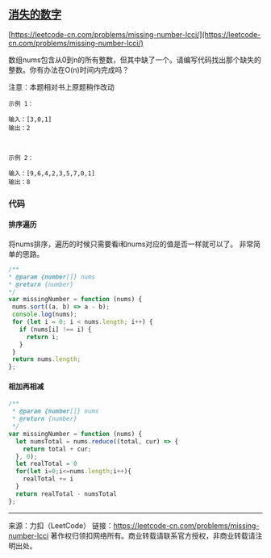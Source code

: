 ## [消失的数字](https://leetcode-cn.com/problems/missing-number-lcci/)

[https://leetcode-cn.com/problems/missing-number-lcci/](https://leetcode-cn.com/problems/missing-number-lcci/)



数组nums包含从0到n的所有整数，但其中缺了一个。请编写代码找出那个缺失的整数。你有办法在O(n)时间内完成吗？

注意：本题相对书上原题稍作改动

```
示例 1：

输入：[3,0,1]
输出：2



示例 2：

输入：[9,6,4,2,3,5,7,0,1]
输出：8
```



### 代码



#### 排序遍历

将nums排序，遍历的时候只需要看i和nums对应的值是否一样就可以了。
非常简单的思路。

 ```js
/**
 * @param {number[]} nums
 * @return {number}
 */
var missingNumber = function (nums) {
  nums.sort((a, b) => a - b);
  console.log(nums);
  for (let i = 0; i < nums.length; i++) {
    if (nums[i] !== i) {
      return i;
    }
  }
  return nums.length;
};

 ```



#### 相加再相减

```js
/**
 * @param {number[]} nums
 * @return {number}
 */
var missingNumber = function (nums) {
  let numsTotal = nums.reduce((total, cur) => {
    return total + cur;
  }, 0);
  let realTotal = 0 
  for(let i=0;i<=nums.length;i++){
    realTotal += i
  }
  return realTotal - numsTotal
};

```









---

来源：力扣（LeetCode）
链接：https://leetcode-cn.com/problems/missing-number-lcci
著作权归领扣网络所有。商业转载请联系官方授权，非商业转载请注明出处。
